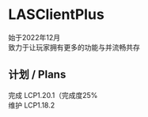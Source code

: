 # LASClientPlus
始于2022年12月   
致力于让玩家拥有更多的功能与并流畅共存   
## 计划 / Plans   
完成 LCP1.20.1（完成度25%   
维护 LCP1.18.2   
